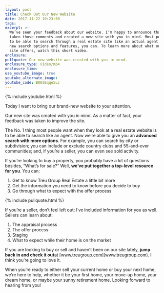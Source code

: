 ```yaml
---
layout: post
title: Check Out Our New Website
date: 2017-11-22 10:23:50
tags:
excerpt: >-
  We’ve seen your feedback about our website. I’m happy to announce that we’ve
  taken those comments and created a new site with you in mind. Most people want
  to be able to search through a real estate site like an actual agent. With our
  new search options and features, you can. To learn more about what our new
  site offers, watch this short video.
enclosure:
pullquote: Our new website was created with you in mind.
enclosure_type: video/mp4
enclosure_time:
use_youtube_image: true
youtube_alternate_image:
youtube_code: B00sBqqeSLc
---
```



{% include youtube.html %}

Today I want to bring our brand-new website to your attention.

Our new site was created with you in mind. As a matter of fact, your feedback was taken to improve the site.

The No. 1 thing most people want when they look at a real estate website is to be able to search like an agent. Now we’re able to give you an **advanced search with more options**. For example, you can search by city or subdivision; you can include or exclude country clubs and 55-and-over communities; and, if you’re a seller, you can even see sold activity.

If you’re looking to buy a property, you probably have a lot of questions besides, “What’s for sale?” Well, **we’ve put together a top-level resource for you**. You can:

1. Get to know Treu Group Real Estate a little bit more
2. Get the information you need to know before you decide to buy
3. Go through what to expect with the offer process

{% include pullquote.html %}

If you’re a seller, don’t feel left out; I’ve included information for you as well. Sellers can learn about:

1. The appraisal process
2. The offer process
3. Staging
4. What to expect while their home is on the market

If you are looking to buy or sell and haven’t been on our site lately, **jump back in and check it out**at [www.treugroup.com](www.treugroup.com). I think you’re going to love it.

When you’re ready to either sell your current home or buy your next home, we’re here to help, whether it be your first home, your move-up home, your dream home, or maybe your sunny retirement home. Looking forward to hearing from you!